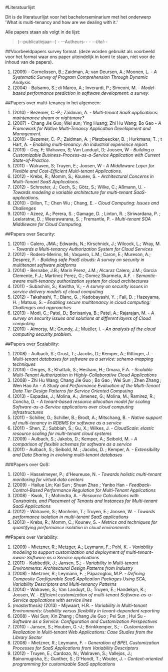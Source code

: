 #Literatuurlijst

Dit is de literatuurlijst voor het bachelorseminarium met het onderwerp 'What is multi-tenancy and how are we dealing with it.'

Alle papers staan als volgt in de lijst:
> (--publicatiejaar--) - --Autheurs-- - _--titel--_  

##Voorbeeldpapers survey format.
(deze worden gebruikt als voorbeeld voor het format waar ons paper uiteindelijk in komt te staan, niet voor de inhoud van de papers).

1. (2009) - Cornelissen, B.; Zaidman, A; van Deursen, A.; Moonen, L. - _A Systematic Survey of Program Comprehension Through Dynamic Analysis._
2. (2004) - Balsamo, S.; di Marco, A.; Inverardi, P.; Simeoni, M. - _Model-based performance prediction in software development: a survey._


##Papers over multi-tenancy in het algemeen:

1. (2010) - Bezemer, C.-P.; Zaidman, A. - _Multi-tenant SaaS applications: maintenance dream or nightmare?_
2. (2007) - Chang Jie Guo; Wei sun; Ying Huang; Zhi Hu Wang; Bo Gao - _A Framework for Native Multi-Tenancy Application Development and Management._
3. (2010) - Bezemer, C.-P.; Zaidman, A. ; Platzbeecker, B. ; Hurkmans, T. ; t Hart, A. - _Enabling multi-tenancy: An industrial experience report._
4. (2013) - Gey, F; Walraven, S; Van Landuyt, D; Joosen, W - _Building a Customizable Business-Process-as-a-Service Application with Current State-of-Practice._
5. (2011) - Walraven, S; Truyen, E.; Joosen, W - _A Middleware Layer for Flexible and Cost-Efficient Multi-tenant Applications._
6. (2012) - Krebs, R.; Momm, S.; Kounev, S. - _Architectural Concerns in Multi-Tenant SaaS Applications._
7. (2012) - Schroeter, J.; Cech, S.; Götz, S.; Wilke, C.; Aßmann, U. - _Towards modeling a variable architecture for multi-tenant SaaS-applications._
8. (2010) - Dillon, T.; Chen Wu ; Chang, E. - _Cloud Computing: Issues and Challenges_
9. (2010) - Azeez, A.; Perera, S. ; Gamage, D. ; Linton, R. ; Siriwardana, P. ; Leelaratne, D. ; Weerawarana, S. ; Fremantle, P. - _Multi-tenant SOA Middleware for Cloud Computing._


##Papers over Security:

1. (2010) - Calero, JMA.; Edwards, N.; Kirschnick, J.; Wilcock, L.; Wray, M. - _Towards a Multi-tenancy Authorization System for Cloud Services_
2. (2012) - Rodero-Merino, M.; Vaquero, L.M.; Caron, E.; Mureson, A.; Desprez, F. - _Building safe PaaS clouds: A survey on security in multitenant software platforms_
3. (2014) - Bernabe, J.B.; Marin Perez, J.M.; Alcaraz Calero, J.M.; Garcia Clemente, F.J.; Martinez Perez, G.; Gomez Skarmeta, A.F. - _Semantic-aware multi-tenancy authorization system for cloud architectures_
4. (2011) - Subashini, S.; Kavitha, V.; - _A survey on security issues in service delivery models of cloud computing_
5. (2012) - Takahashi, T.; Blanc, G. ; Kadobayashi, Y. ; Fall, D. ; Hazeyama, H. ; Matsuo, S. - _Enabling secure multitenancy in cloud computing: Challenges and approaches_
6. (2013) - Modi, C.; Patel, D.; Borisaniya, B.; Patel, A.; Rajarajan, M. - _A survey on security issues and solutions at different layers of Cloud computing_
7. (2010) - Almorsy, M.; Grundy, J.; Mueller, I. - _An analysis of the cloud computing security problem._


##Papers over Scalability:

1. (2008) - Aulbach, S.; Grust, T.; Jacobs, D.; Kemper, A.; Rittinger, J. - _Multi-tenant databases for software as a service: schema-mapping techniques_
2. (2013) - Gerges, S.; Khattab, S.; Hesham, H.; Omara, F.A. - _Scalable Multi-Tenant Authorization in Highly-Collaborative Cloud Applications_
3. (2008) - Zhi Hu Wang; Chang Jie Guo ; Bo Gao ; Wei Sun ; Zhen Zhang ; Wen Hao An - _A Study and Performance Evaluation of the Multi-Tenant Data Tier Design Patterns for Service Oriented Computing_
4. (2013) - Espadas, J.; Molina, A.; Jimenez, G.; Molina, M.; Ramirez, R.; Concha, D. - _A tenant-based resource allocation model for scaling Software-as-a-Service applications over cloud computing infrastructures_
5. (2011) - Schiller, O.; Schiller, B.; Brodt, A.; Mitschang, B. - _Native support of multi-tenancy in RDBMS for software as a service_
6. (2011) - Shen, Z.; Subbiah, S.; Gu, X.; Wilkes, J. - _CloudScale: elastic resource scaling for multi-tenant cloud systems_
7. (2009) - Aulbach, S.; Jakobs, D.; Kemper, A.; Seibold, M. - _A comparison of flexible schemas for software as a service_
8. (2011) - Aulbach, S.; Seibold, M. ; Jacobs, D. ; Kemper, A. - _Extensibility and Data Sharing in evolving multi-tenant databases_

###Papers over QoS:
1. (2010) - Hasselmeyer, P.; d'Heureuse, N. - _Towards holistic multi-tenant monitoring for virtual data centers_
2. (2009) - Hailue Lin; Kai Sun ; Shuan Zhao ; Yanbo Han - _Feedback-Control-Based Performance Regulation for Multi-Tenant Applications_
3. (2008) - Kwok, T.; Mohindra, A. - _Resource Calculations with Constraints, and Placement of Tenants and Instances for Multi-tenant SaaS Applications_
4. (2012) - Walraven, S.; Monheim, T.; Truyen, E.; Joosen, W. - _Towards performance isolation in multi-tenant SaaS applications_
5. (2013) - Krebs, R.; Momm, C.; Kounev, S. - _Metrics and techniques for quantifying performance isolation in cloud environments_


##Papers over Variability:
1. (2009) - Mietzner, R.; Metzger, A.; Leymann, F.; Pohl, K. - _Variability modeling to support customization and deployment of multi-tenant-aware Software as a Service applications_
2. (2011) - Kabbedijk, J.; Jansen, S.; - _Variability in Multi-tenant Environments: Architectural Design Patterns from Industry_
3. (2008) - Mietzner, R.; Leymann, F. ; Papazoglou, M.P. - _Defining Composite Configurable SaaS Application Packages Using SCA, Variability Descriptors and Multi-tenancy Patterns_
4. (2014) - Walraven, S.; Van Landuyt, D.; Truyen, E.; Handekyn, K.; Joosen, W. - _Efficient customization of multi-tenant Software-as-a-Service applications with service lines_
5. _(masterthesis)_ (2013) - Mijwaart, H.R. - _Variability in Multi-tenant Environments: Usability versus flexibility in tenant-dependent reporting_
6. (2008) - Wei Sun; Xin Zhang ; Chang Jie Guo ; Pei Sun ; Hui Su - _Software as a Service: Configuration and Customization Perspectives_
7. (2010) - Jansen, S.; Houben, G.-J.; Brinkkemper, S.; - _Customization Realization in Multi-tenant Web Applications: Case Studies from the Library Sector_
8. (2008) - Mietzner, R.; Leymann, F. - _Generation of BPEL Customization Processes for SaaS Applications from Variability Descriptors_
9. (2012) - Truyen, E.; Cardozo, N.; Walraven, S.; Vallejos, J.; Bainomugisha, E.; Gunther, S.; D'Hondt, T.; Wouter, J. - _Context-oriented programming for customizable SaaS applications_


